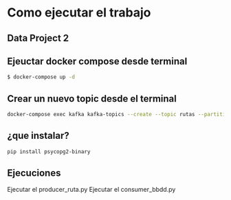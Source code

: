# Como ejecutar el trabajo

## Data Project 2

##  Ejeuctar docker compose desde terminal

```sh
$ docker-compose up -d
```

## Crear un nuevo topic desde el terminal


```sh
docker-compose exec kafka kafka-topics --create --topic rutas --partitions 1 --replication-factor 1 --if-not-exists --bootstrap-server localhost:9092
```

## ¿que instalar?

```sh
pip install psycopg2-binary
```

## Ejecuciones

Ejecutar el producer_ruta.py
Ejecutar el consumer_bbdd.py